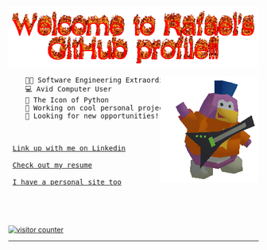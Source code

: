 <p align="center"><img src="https://raw.githubusercontent.com/rafaelwi/rafaelwi/master/assets/welcome.gif"/></p>
<div>
  <img src="https://raw.githubusercontent.com/rafaelwi/rafaelwi/master/assets/penguin.gif" align="right" />
  <pre>
    👨‍💻 Software Engineering Extraordinare 
    💻 Avid Computer User
    🐍 The Icon of Python
    👾 Working on cool personal projects all the time
    🔨 Looking for new opportunities!</pre>
</div>

<br>
<kbd> <br> <a href="https://www.linkedin.com/in/rafaelwi">Link up with me on Linkedin</a> <br> </kbd>
<kbd> <br> <a href="https://raw.githubusercontent.com/rafaelwi/rafaelwi/master/assets/resume.pdf">Check out my resume</a> <br> </kbd>  
<kbd> <br> <a href="https://rafael.gg">I have a personal site too</a> <br> </kbd>

<br><br>

<!-- Start of CuterCounter Code -->
<a href="https://www.cutercounter.com/" target="_blank"><img src="https://www.cutercounter.com/hits.php?id=hxofqkx&nd=6&style=23" border="0" alt="visitor counter"></a>
<!-- End of CuterCounter Code -->

------------
[Link]: https://www.linkedin.com/in/rafaelwi
[Resume]: https://raw.githubusercontent.com/rafaelwi/rafaelwi/master/assets/resume.pdf
